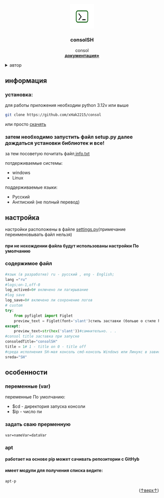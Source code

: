 
<a id="readme-top"></a>





<!-- PROJECT LOGO -->

<br />
<div align="center">
  <a href="https://github.com/xHak2215/consol">
    <img src="srk/Ico_image.png" alt="ico" width="80" height="80">
  </a>

  <h3 align="center">consolSH</h3>

  <p align="center">
    consol
    <br />
    <a href="https://github.com/xHak2215/consol"><strong>документация»</strong></a>
    <br />
  </p>
</div>



<details>
  <summary>автор</summary>
  <ol>
    <li>
      <ul>
      <li><a href="#about-the-project">основной проект</a>
      </ul><ul>
      <li><a href="https://t.me/HITHELL">telegram</a></li>
      </ul>
    </li>
  </ol>
</details>






<!-- consolSH -->
<h2>информация </h2>


<h3> установка: </h3>

для работы приложения необходим python 3.12v или выше  

```sh
git clone https://github.com/xHak2215/consol
```
или просто  <a href="https://github.com/xHak2215/consol/archive/refs/heads/main.zip">скачять</a> 
<h3>затем необходимо запустить файл setup.py далее дождаться установки библиотек и все!</h3>

за тем посоветую почитать файл<a href="https://github.com/xHak2215/consol/tree/main/consol/info.txt"> info.txt</a>


потдерживаемые системы:
* windows
* Linux

поддерживаемые языки:
* Русский
* Англиский (не полный перевод)

<h2>настройка</h2>

настройки расположены в файле <a href="https://github.com/xHak2215/consol/blob/main/consol/settings.py">settings.py</a>(примечание переименовывать файл нельзя)
<h4>при не нохождении файла будут использованы настройки По умолчанию</h4>
<h3>содержимое файл</h3>

```python
#язык (в разработке) ru - русский , eng - English;
lang ="ru"
#logs;on-1,off-0
log_actived=0# включено ли лагирывание
#log save
log_save=0# включено ли сохронение логов 
# custom
try:
    from pyfiglet import Figlet
    preview_text = Figlet(font='slant')стиль заставки (больше о стиле https://pypi.org/project/pyfiglet/)
except:
    preview_text=str(hex('slant'))#самнительно. . .
#consol title заставка при запуске
consoledTitle="consolSH"
title = 1# 1 - title on 0 - title off
#среда исполнения SH-мая консоль cmd-консоль Windows или Линукс в зависимости от системы
sreda="SH"
```
<h2>особенности</h2>

<h3>переменные (var)</h3>

переменные По умолчанию:
* $cd - директория запуска консоли
* $ip - число пи

<h3>задать сваю прерменную</h3>

```consolSH
var=nameVar=dataVar
```

<h3>apt</h3>
<h4>работает на основе pip может сачивать репозитории с GitHyb </h4>
<h4>имеет модули  для получения списка ведите: </h4>

```consolSH
apt-p
```


<p align="right">(<a href="#readme-top">↑верх↑</a>)</p>










